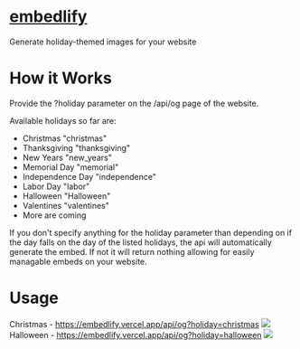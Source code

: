 
# <a href="https://embedlify.vercel.app/">embedlify</a>
Generate holiday-themed images for your website

# How it Works
Provide the ?holiday parameter on the /api/og page of the website. 

Available holidays so far are: 
 - Christmas "christmas"
 - Thanksgiving "thanksgiving"
 - New Years "new_years"
 - Memorial Day "memorial"
 - Independence Day "independence"
 - Labor Day "labor"
 - Halloween "Halloween"
 - Valentines "valentines"
 - More are coming

If you don't specify anything for the holiday parameter than depending on if the day falls on the day of the listed holidays, the api will automatically generate the embed. If not it will return nothing allowing for easily managable embeds on your website.

# Usage

Christmas - https://embedlify.vercel.app/api/og?holiday=christmas
<img src="https://embedlify.vercel.app/api/og?holiday=christmas">
Halloween - https://embedlify.vercel.app/api/og?holiday=halloween
<img src="https://embedlify.vercel.app/api/og?holiday=halloween">

